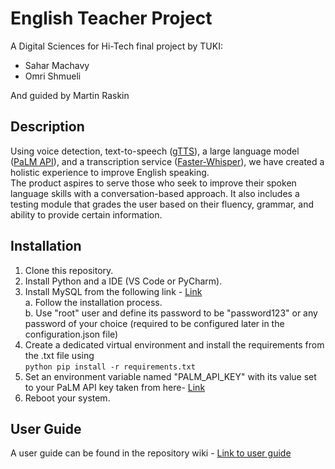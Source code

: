 # English Teacher Project
A Digital Sciences for Hi-Tech final project by TUKI:<br>
* Sahar Machavy<br>
* Omri Shmueli<br>

And guided by Martin Raskin

## Description
Using voice detection, text-to-speech ([gTTS](https://pypi.org/project/gTTS/)), a large language model ([PaLM API](https://developers.generativeai.google/)), and a transcription service ([Faster-Whisper](https://github.com/guillaumekln/faster-whisper)), we have created a holistic experience to improve English speaking.<br>
The product aspires to serve those who seek to improve their spoken language skills with a conversation-based approach. It also includes a testing module that grades the user based on their fluency, grammar, and ability to provide certain information.

## Installation 
1. Clone this repository.
2. Install Python and a IDE (VS Code or PyCharm).
3. Install MySQL from the following link - [Link](https://dev.mysql.com/downloads/installer/) <br>
   a. Follow the installation process. <br>
   b. Use "root" user and define its password to be "password123" or any password of your choice (required to be configured later in the configuration.json file)
4. Create a dedicated virtual environment and install the requirements from the .txt file using <br>`python pip install -r requirements.txt`
5. Set an environment variable named "PALM_API_KEY" with its value set to your PaLM API key taken from here- [Link](https://developers.generativeai.google/tutorials/setup) <br>
6. Reboot your system.

## User Guide
A user guide can be found in the repository wiki - [Link to user guide](https://github.com/Menstuk/TUKI/wiki/User-Guide)
